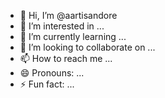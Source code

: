 - 👋 Hi, I’m @aartisandore
- 👀 I’m interested in ...
- 🌱 I’m currently learning ...
- 💞️ I’m looking to collaborate on ...
- 📫 How to reach me ...
- 😄 Pronouns: ...
- ⚡ Fun fact: ...

<!---
aartisandore/aartisandore is a ✨ special ✨ repository because its `README.md` (this file) appears on your GitHub profile.
You can click the Preview link to take a look at your changes.
--->
